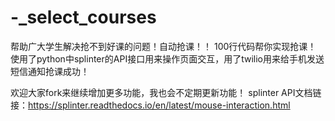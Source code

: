 # -_select_courses
帮助广大学生解决抢不到好课的问题！自动抢课！！
100行代码帮你实现抢课！
使用了python中splinter的API接口用来操作页面交互，用了twilio用来给手机发送短信通知抢课成功！

欢迎大家fork来继续增加更多功能，我也会不定期更新功能！
splinter API文档链接：https://splinter.readthedocs.io/en/latest/mouse-interaction.html
